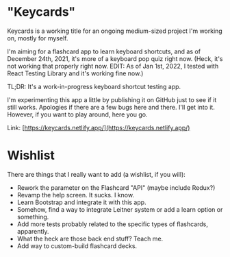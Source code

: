 # "Keycards"

Keycards is a working title for an ongoing medium-sized project I'm working on, mostly for
myself.

I'm aiming for a flashcard app to learn keyboard shortcuts, and as of December 24th, 2021,
it's more of a keyboard pop quiz right now. (Heck, it's not working that properly right now. EDIT: As of Jan 1st, 2022, I tested with React Testing Library and it's working fine now.)

TL;DR: It's a work-in-progress keyboard shortcut testing app.

I'm experimenting this app a little by publishing it on GitHub just to see if it still works.
Apologies if there are a few bugs here and there. I'll get into it. However, if you want to play around, here you go.

Link: [https://keycards.netlify.app/](https://keycards.netlify.app/)

# Wishlist

There are things that I really want to add (a wishlist, if you will):

- Rework the parameter on the Flashcard "API" (maybe include Redux?)
- Revamp the help screen. It sucks. I know.
- Learn Bootstrap and integrate it with this app.
- Somehow, find a way to integrate Leitner system or add a learn
  option or something.
- Add more tests probably related to the specific types of
  flashcards, apparently.
- What the heck are those back end stuff? Teach me.
- Add way to custom-build flashcard decks.
